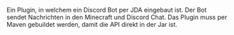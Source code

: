 Ein Plugin, in welchem ein Discord Bot per JDA eingebaut ist. Der Bot sendet Nachrichten in den Minecraft und Discord Chat.
Das Plugin muss per Maven gebuildet werden, damit die API direkt in der Jar ist.
